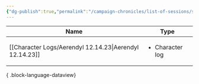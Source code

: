 ```yaml
---
{"dg-publish":true,"permalink":"/campaign-chronicles/list-of-sessions/session-9/","tags":["Event"]}
---
```



| Name                                                       | Type                            |
| ---------------------------------------------------------- | ------------------------------- |
| [[Character Logs/Aerendyl 12.14.23\|Aerendyl 12.14.23]] | <ul><li>Character log</li></ul> |

{ .block-language-dataview}